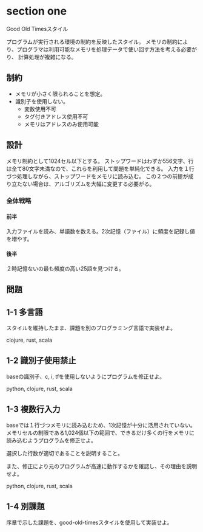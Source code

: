 # section one

Good Old Timesスタイル

プログラムが実行される環境の制約を反映したスタイル。
メモリの制約により、プログラマは利用可能なメモリを処理データで使い回す方法を考える必要がり、
計算処理が複雑になる。

## 制約

- メモリが小さく限られることを想定。
- 識別子を使用しない。
  - 変数使用不可
  - タグ付きアドレス使用不可
  - メモリはアドレスのみ使用可能

## 設計

メモリ制約として1024セル以下とする。
ストップワードはわずか556文字、行は全て80文字未満なので、これらを利用して問題を単純化できる。
入力を１行づつ処理しながら、ストップワードをメモリに読み込む。
この２つの前提が成り立たない場合は、アルゴリズムを大幅に変更する必要がる。

### 全体戦略

#### 前半

入力ファイルを読み、単語数を数える。2次記憶（ファイル）に頻度を記録し値を増やす。

#### 後半

２時記憶ないの最も頻度の高い25語を見つける。

## 問題

## 1-1 多言語

スタイルを維持したまま、課題を別のプログラミング言語で実装せよ。

clojure, rust, scala

## 1-2 識別子使用禁止

baseの識別子、c, i, tfを使用しないようにプログラムを修正せよ。

python, clojure, rust, scala

## 1-3 複数行入力

baseでは１行づつメモリに読み込むため、1次記憶が十分に活用されていない。メモリセルの制限である1,024個以下の範囲で、できるだけ多くの行をメモリに読み込むようプログラムを修正せよ。

選択した行数が適切であることを説明すること。

また、修正により元のプログラムが高速に動作するかを確認し、その理由を説明せよ。

python, clojure, rust, scala

## 1-4 別課題

序章で示した課題を、good-old-timesスタイルを使用して実装せよ。